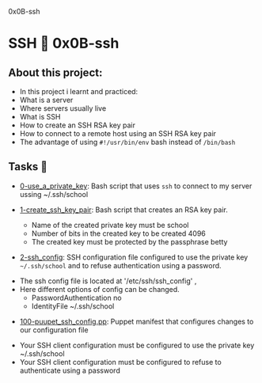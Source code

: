 0x0B-ssh


# SSH :page_with_curl: 0x0B-ssh
 
## About this project:
- In this project i learnt and practiced:
- What is a server
- Where servers usually live
- What is SSH
- How to create an SSH RSA key pair
- How to connect to a remote host using an SSH RSA key pair
- The advantage of using `#!/usr/bin/env` bash instead of `/bin/bash`

## Tasks :page_with_curl:

* [0-use_a_private_key](./0-use_a_private_key): Bash script that uses `ssh` to connect to my
server ussing ~/.ssh/school

* [1-create_ssh_key_pair](./1-create_ssh_key_pair): Bash script that creates an RSA key pair.
	- Name of the created private key must be school
	- Number of bits in the created key to be created 4096
	- The created key must be protected by the passphrase betty

* [2-ssh_config](./2-ssh_config): SSH configuration file configured to use the private key
`~/.ssh/school` and to refuse authentication using a password.
- The ssh config file is located at '/etc/ssh/ssh_config' ,
- Here different options of config can be changed. 
	-   PasswordAuthentication no
	-   IdentityFile ~/.ssh/school

* [100-puupet_ssh_config.pp](./100-puupet_ssh_config.pp): Puppet manifest that configures changes to our configuration file
- Your SSH client configuration must be configured to use the private key ~/.ssh/school
- Your SSH client configuration must be configured to refuse to authenticate using a password
